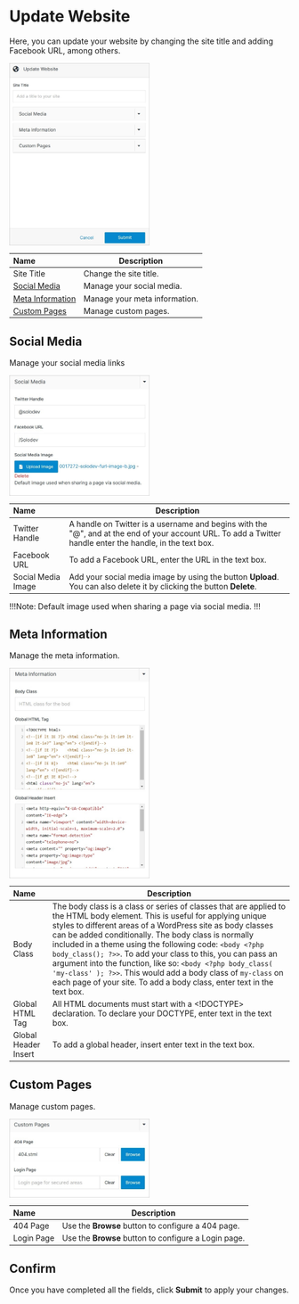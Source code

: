 # Update Website

Here, you can update your website by changing the site title and adding Facebook URL, among others.

<img src="../../../images/websites-update3.jpg" alt="websites-update3" style="width: 50%; display: block"></a>

**Name** | **Description** 
:--- | ---
Site Title | Change the site title.
<a href="/workspace/websites/update-website/#social-media">Social Media</a> | Manage your social media.
<a href="/workspace/websites/update-website/#meta-information">Meta Information</a> | Manage your meta information.
<a href="/workspace/websites/update-website/#custom-pages">Custom Pages</a> | Manage custom pages.

## Social Media

Manage your social media links

<img src="../../../images/websites-update3.1.jpg" alt="websites-update3.1" style="width: 50%; display: block"></a>

**Name** | **Description** 
:--- | ---
Twitter Handle | A handle on Twitter is a username and begins with the "@", and at the end of your account URL. To add a Twitter handle enter the handle, in the text box.
Facebook URL | To add a Facebook URL, enter the URL in the text box.
Social Media Image | Add your social media image by using the button **Upload**. You can also delete it by clicking the button **Delete**.

!!!Note:
Default image used when sharing a page via social media.
!!!

## Meta Information
 
Manage the meta information. 
 
<img src="../../../images/websites-update3.2.jpg" alt="websites-update3.2" style="width: 50%; display: block"></a>

**Name** | **Description** 
:--- | ---
Body Class | The body class is a class or series of classes that are applied to the HTML body element. This is useful for applying unique styles to different areas of a WordPress site as body classes can be added conditionally. The body class is normally included in a theme using the following code: ```<body <?php body_class(); ?>>```. To add your class to this, you can pass an argument into the function, like so: ```<body <?php body_class( 'my-class' ); ?>>```. This would add a body class of ```my-class``` on each page of your site. To add a body class, enter text in the text box.
Global HTML Tag | All HTML documents must start with a <!DOCTYPE> declaration. To declare your DOCTYPE, enter text in the text box.
Global Header Insert | To add a global header, insert enter text in the text box.

## Custom Pages

Manage custom pages.

<img src="../../../images/websites-update3.3.jpg" alt="websites-update3.3" style="width: 50%; display: block"></a>

**Name** | **Description** 
:--- | ---
404 Page | Use the **Browse** button to configure a 404 page.
Login Page | Use the **Browse** button to configure a Login page.

## Confirm

Once you have completed all the fields, click **Submit** to apply your changes. 